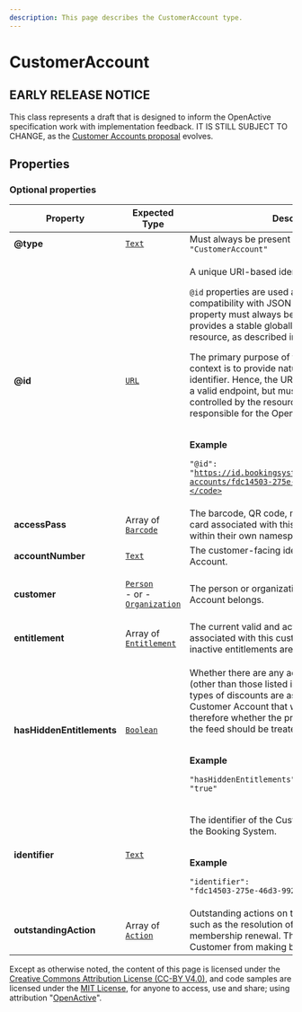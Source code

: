 ```yaml
---
description: This page describes the CustomerAccount type.
---
```


# CustomerAccount

## **EARLY RELEASE NOTICE**

This class represents a draft that is designed to inform the OpenActive specification work with implementation feedback. IT IS STILL SUBJECT TO CHANGE, as the [Customer Accounts proposal](https://github.com/openactive/customer-accounts) evolves.

## **Properties**

### **Optional properties**

| Property                  | Expected Type                                                                                                                                                                                                       | Description                                                                                                                                                                                                                                                                                                                                                                                                                                                                                                                                                                                                                                                                                                                                                                                                                     |
| ------------------------- | ------------------------------------------------------------------------------------------------------------------------------------------------------------------------------------------------------------------- | ------------------------------------------------------------------------------------------------------------------------------------------------------------------------------------------------------------------------------------------------------------------------------------------------------------------------------------------------------------------------------------------------------------------------------------------------------------------------------------------------------------------------------------------------------------------------------------------------------------------------------------------------------------------------------------------------------------------------------------------------------------------------------------------------------------------------------- |
| **@type**                 | [`Text`](https://schema.org/Text)                                                                                                                                                                                   | Must always be present and set to `"@type": "CustomerAccount"`                                                                                                                                                                                                                                                                                                                                                                                                                                                                                                                                                                                                                                                                                                                                                                  |
| **@id**                   | [`URL`](https://schema.org/URL)                                                                                                                                                                                     | <p>A unique URI-based identifier for the record.</p><p><code>@id</code> properties are used as identifiers for compatibility with JSON-LD. The value of such a property must always be an absolute URI that provides a stable globally unique identifier for the resource, as described in <a href="https://tools.ietf.org/html/rfc3986">RFC3986</a>.</p><p>The primary purpose of the URI format in this context is to provide natural namespacing for the identifier. Hence, the URI itself may not resolve to a valid endpoint, but must use a domain name controlled by the resource owner (the organisation responsible for the OpenActive open data feed).</p><p><br><strong>Example</strong></p><p><code>"@id": "https://id.bookingsystem.example.com/customer-accounts/fdc14503-275e-46d3-9922-45b986c9f9aa"</code></p> |
| **accessPass**            | Array of [`Barcode`](https://developer.openactive.io/data-model/types/barcode)                                                                                                                                      | The barcode, QR code, magnetic stripe, or swipe card associated with this Customer Account, within their own namespaces.                                                                                                                                                                                                                                                                                                                                                                                                                                                                                                                                                                                                                                                                                                        |
| **accountNumber**         | [`Text`](https://schema.org/Text)                                                                                                                                                                                   | The customer-facing identifier for the Customer Account.                                                                                                                                                                                                                                                                                                                                                                                                                                                                                                                                                                                                                                                                                                                                                                        |
| **customer**              | <p><a href="https://developer.openactive.io/data-model/types/person"><code>Person</code></a><br>- or -<br><a href="https://developer.openactive.io/data-model/types/organization"><code>Organization</code></a></p> | The person or organization to whom this Customer Account belongs.                                                                                                                                                                                                                                                                                                                                                                                                                                                                                                                                                                                                                                                                                                                                                               |
| **entitlement**           | Array of [`Entitlement`](https://developer.openactive.io/data-model/types/entitlement)                                                                                                                              | The current valid and active entitlements associated with this customer. Note that expired or inactive entitlements are not included in this list.                                                                                                                                                                                                                                                                                                                                                                                                                                                                                                                                                                                                                                                                              |
| **hasHiddenEntitlements** | [`Boolean`](https://schema.org/Boolean)                                                                                                                                                                             | <p>Whether there are any additional entitlements (other than those listed in entitlement) or other types of discounts are associated with the Customer Account that will influence pricing, and therefore whether the pricing for the entitlement in the feed should be treated as indicative.</p><p><br><strong>Example</strong></p><p><code>"hasHiddenEntitlements": "true"</code></p>                                                                                                                                                                                                                                                                                                                                                                                                                                        |
| **identifier**            | [`Text`](https://schema.org/Text)                                                                                                                                                                                   | <p>The identifier of the Customer Account used by the Booking System.</p><p><br><strong>Example</strong></p><p><code>"identifier": "fdc14503-275e-46d3-9922-45b986c9f9aa"</code></p>                                                                                                                                                                                                                                                                                                                                                                                                                                                                                                                                                                                                                                            |
| **outstandingAction**     | Array of [`Action`](https://developer.openactive.io/data-model/types/action)                                                                                                                                        | Outstanding actions on this Customer Account, such as the resolution of outstanding debts or membership renewal. These may prevent the Customer from making bookings.                                                                                                                                                                                                                                                                                                                                                                                                                                                                                                                                                                                                                                                           |

Except as otherwise noted, the content of this page is licensed under the [Creative Commons Attribution License (CC-BY V4.0)](https://creativecommons.org/licenses/by/4.0/), and code samples are licensed under the [MIT License](https://opensource.org/licenses/MIT), for anyone to access, use and share; using attribution "[OpenActive](https://www.openactive.io/)".
